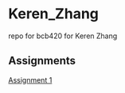 # Keren_Zhang
repo for bcb420 for Keren Zhang

## Assignments
[Assignment 1](https://github.com/bcb420-2025/Keren_Zhang/wiki/Assignment-1)
